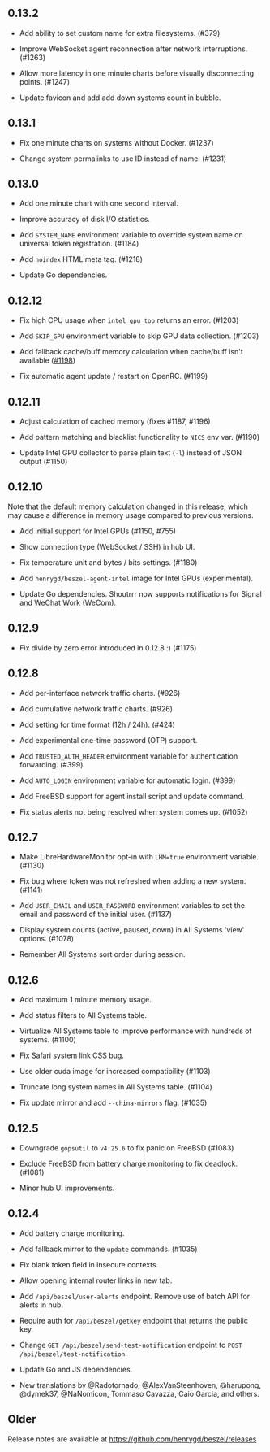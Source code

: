 ## 0.13.2

- Add ability to set custom name for extra filesystems. (#379)

- Improve WebSocket agent reconnection after network interruptions. (#1263)

- Allow more latency in one minute charts before visually disconnecting points. (#1247)

- Update favicon and add add down systems count in bubble.

## 0.13.1

- Fix one minute charts on systems without Docker. (#1237)

- Change system permalinks to use ID instead of name. (#1231)

## 0.13.0

- Add one minute chart with one second interval.

- Improve accuracy of disk I/O statistics.

- Add `SYSTEM_NAME` environment variable to override system name on universal token registration. (#1184)

- Add `noindex` HTML meta tag. (#1218)

- Update Go dependencies.

## 0.12.12

- Fix high CPU usage when `intel_gpu_top` returns an error. (#1203)

- Add `SKIP_GPU` environment variable to skip GPU data collection. (#1203)

- Add fallback cache/buff memory calculation when cache/buff isn't available ([#1198](https://github.com/henrygd/beszel/issues/1198))

- Fix automatic agent update / restart on OpenRC. (#1199)

## 0.12.11

- Adjust calculation of cached memory (fixes #1187, #1196)

- Add pattern matching and blacklist functionality to `NICS` env var. (#1190)

- Update Intel GPU collector to parse plain text (`-l`) instead of JSON output (#1150)

## 0.12.10

Note that the default memory calculation changed in this release, which may cause a difference in memory usage compared to previous versions.

- Add initial support for Intel GPUs (#1150, #755)

- Show connection type (WebSocket / SSH) in hub UI.

- Fix temperature unit and bytes / bits settings. (#1180)

- Add `henrygd/beszel-agent-intel` image for Intel GPUs (experimental).

- Update Go dependencies. Shoutrrr now supports notifications for Signal and WeChat Work (WeCom).

## 0.12.9

- Fix divide by zero error introduced in 0.12.8 :) (#1175)

## 0.12.8

- Add per-interface network traffic charts. (#926)

- Add cumulative network traffic charts. (#926)

- Add setting for time format (12h / 24h). (#424)

- Add experimental one-time password (OTP) support.

- Add `TRUSTED_AUTH_HEADER` environment variable for authentication forwarding. (#399)

- Add `AUTO_LOGIN` environment variable for automatic login. (#399)

- Add FreeBSD support for agent install script and update command.

- Fix status alerts not being resolved when system comes up. (#1052)

## 0.12.7

- Make LibreHardwareMonitor opt-in with `LHM=true` environment variable. (#1130)

- Fix bug where token was not refreshed when adding a new system. (#1141)

- Add `USER_EMAIL` and `USER_PASSWORD` environment variables to set the email and password of the initial user. (#1137)

- Display system counts (active, paused, down) in All Systems 'view' options. (#1078)

- Remember All Systems sort order during session.

## 0.12.6

- Add maximum 1 minute memory usage.

- Add status filters to All Systems table.

- Virtualize All Systems table to improve performance with hundreds of systems. (#1100)

- Fix Safari system link CSS bug.

- Use older cuda image for increased compatibility (#1103)

- Truncate long system names in All Systems table. (#1104)

- Fix update mirror and add `--china-mirrors` flag. (#1035)

## 0.12.5

- Downgrade `gopsutil` to `v4.25.6` to fix panic on FreeBSD (#1083)

- Exclude FreeBSD from battery charge monitoring to fix deadlock. (#1081)

- Minor hub UI improvements.

## 0.12.4

- Add battery charge monitoring.

- Add fallback mirror to the `update` commands. (#1035)

- Fix blank token field in insecure contexts.

- Allow opening internal router links in new tab.

- Add `/api/beszel/user-alerts` endpoint. Remove use of batch API for alerts in hub.

- Require auth for `/api/beszel/getkey` endpoint that returns the public key.

- Change `GET /api/beszel/send-test-notification` endpoint to `POST /api/beszel/test-notification`.

- Update Go and JS dependencies.

- New translations by @Radotornado, @AlexVanSteenhoven, @harupong, @dymek37, @NaNomicon, Tommaso Cavazza, Caio Garcia, and others.

## Older

Release notes are available at https://github.com/henrygd/beszel/releases
